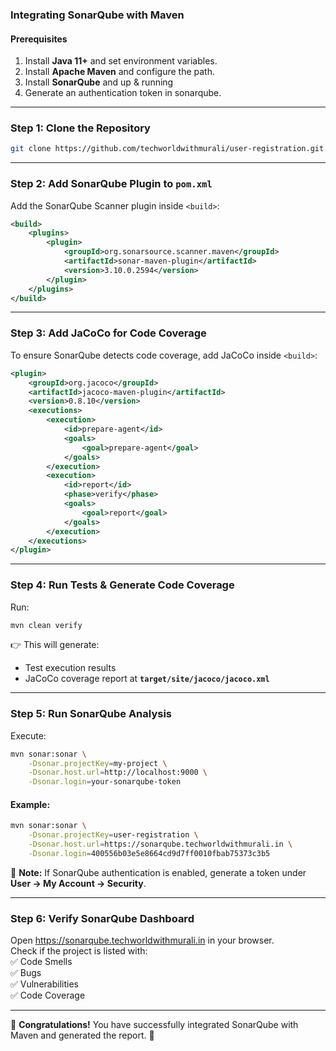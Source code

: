 ### **Integrating SonarQube with  Maven**  

#### **Prerequisites**  
1. Install **Java 11+** and set environment variables.  
2. Install **Apache Maven** and configure the path.  
3. Install **SonarQube** and up & running 
4. Generate an authentication token in sonarqube.  

---

### **Step 1: Clone the Repository**  
```sh
git clone https://github.com/techworldwithmurali/user-registration.git
```

---

### **Step 2: Add SonarQube Plugin to `pom.xml`**  
Add the SonarQube Scanner plugin inside `<build>`:  

```xml
<build>
    <plugins>
        <plugin>
            <groupId>org.sonarsource.scanner.maven</groupId>
            <artifactId>sonar-maven-plugin</artifactId>
            <version>3.10.0.2594</version>
        </plugin>
    </plugins>
</build>
```

---

### **Step 3: Add JaCoCo for Code Coverage**  
To ensure SonarQube detects code coverage, add JaCoCo inside `<build>`:  

```xml
<plugin>
    <groupId>org.jacoco</groupId>
    <artifactId>jacoco-maven-plugin</artifactId>
    <version>0.8.10</version>
    <executions>
        <execution>
            <id>prepare-agent</id>
            <goals>
                <goal>prepare-agent</goal>
            </goals>
        </execution>
        <execution>
            <id>report</id>
            <phase>verify</phase>
            <goals>
                <goal>report</goal>
            </goals>
        </execution>
    </executions>
</plugin>
```

---

### **Step 4: Run Tests & Generate Code Coverage**  
Run:  
```sh
mvn clean verify
```
👉 This will generate:  
- Test execution results  
- JaCoCo coverage report at **`target/site/jacoco/jacoco.xml`**  

---

### **Step 5: Run SonarQube Analysis**  
Execute:  

```sh
mvn sonar:sonar \
    -Dsonar.projectKey=my-project \
    -Dsonar.host.url=http://localhost:9000 \
    -Dsonar.login=your-sonarqube-token
```

#### **Example:**  
```sh
mvn sonar:sonar \
    -Dsonar.projectKey=user-registration \
    -Dsonar.host.url=https://sonarqube.techworldwithmurali.in \
    -Dsonar.login=400556b03e5e8664cd9d7ff0010fbab75373c3b5
```

🔹 **Note:** If SonarQube authentication is enabled, generate a token under **User → My Account → Security**.  

---

### **Step 6: Verify SonarQube Dashboard**  
Open https://sonarqube.techworldwithmurali.in in your browser.  
Check if the project is listed with:  
✅ Code Smells  
✅ Bugs  
✅ Vulnerabilities  
✅ Code Coverage  

---

🎉 **Congratulations!** You have successfully integrated SonarQube with Maven and generated the report. 🚀
